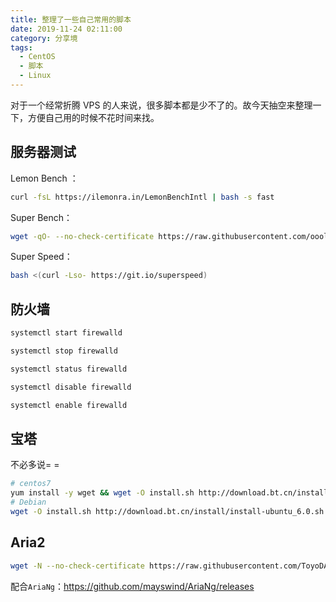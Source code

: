 ```yaml
---
title: 整理了一些自己常用的脚本
date: 2019-11-24 02:11:00
category: 分享境
tags:
  - CentOS
  - 脚本
  - Linux
---
```


对于一个经常折腾 VPS 的人来说，很多脚本都是少不了的。故今天抽空来整理一下，方便自己用的时候不花时间来找。

## 服务器测试

Lemon Bench ：

```bash
curl -fsL https://ilemonra.in/LemonBenchIntl | bash -s fast
```

Super Bench：

```bash
wget -qO- --no-check-certificate https://raw.githubusercontent.com/oooldking/script/master/superbench.sh | bash
```

Super Speed：

```bash
bash <(curl -Lso- https://git.io/superspeed)
```

## 防火墙

```bash
systemctl start firewalld

systemctl stop firewalld

systemctl status firewalld

systemctl disable firewalld

systemctl enable firewalld
```

## 宝塔

不必多说= =

```bash
# centos7
yum install -y wget && wget -O install.sh http://download.bt.cn/install/install_6.0.sh && sh install.sh
# Debian
wget -O install.sh http://download.bt.cn/install/install-ubuntu_6.0.sh && bash install.sh
```

## Aria2

```bash
wget -N --no-check-certificate https://raw.githubusercontent.com/ToyoDAdoubiBackup/doubi/master/aria2.sh && chmod +x aria2.sh && bash aria2.sh
```

配合`AriaNg`：https://github.com/mayswind/AriaNg/releases